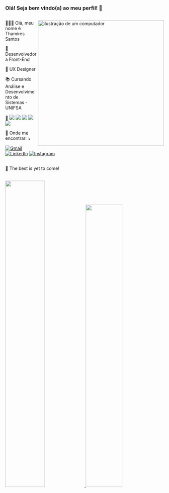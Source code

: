 ### Olá! Seja bem vindo(a) ao meu perfil! 👋
  ##
 <img src="https://raw.githubusercontent.com/MicaelliMedeiros/micaellimedeiros/master/image/computer-illustration.png" alt="ilustração de um computador" min-width="400px" max-width="400px" width="400px" align="right">

<p align="left"> 
 <p>👩🏽‍💻 Olá, meu nome é Thamires Santos</p>
  <p>🌸 Desenvolvedora Front-End </p>
 <p>🌼 UX Designer </p>
 <p>📚 Cursando Análise e Desenvolvimento de Sistemas - UNIFSA</p>
</p>

<p align="left">
  🤖
    <img src="https://img.shields.io/badge/HTML5-E34F26?style=for-the-badge&logo=html5&logoColor=white"/>
    <img src="https://img.shields.io/badge/CSS3-1572B6?style=for-the-badge&logo=css3&logoColor=white"/>
    <img src="https://img.shields.io/badge/JavaScript-F7DF1E?style=for-the-badge&logo=javascript&logoColor=black"/>
    <img src="https://img.shields.io/badge/Sass-CC6699?style=for-the-badge&logo=sass&logoColor=white"/>
    <img src="https://img.shields.io/badge/React-20232A?style=for-the-badge&logo=react&logoColor=61DAFB"/>
</p>


<p align="left">
  💌 Onde me encontrar: ⤵️
  <p align="left">
  <a  href = "mailto:thamiressantos924@gmail.com" title="Gmail">
   <img src="https://img.shields.io/badge/-Gmail-%23333?style=flat-square&labelColor=23333&logo=gmail&logoColor=white&link=LINK-DO-SEU-GMAIL" alt="Gmail"/></a>
  <a href="#" title="LinkedIn">
  <img src="https://img.shields.io/badge/-Linkedin-0e76a8?style=flat-square&logo=Linkedin&logoColor=white&link=LINK-DO-SEU-LINKEDIN" alt="LinkedIn"/></a>
  <a href="#" title="Instagram">
  <a href="https://instagram.com/thamiressantos05" target="_blank"><img src="https://img.shields.io/badge/-Instagram-DF0174?style=flat-square&labelColor=DF0174&logo=instagram&logoColor=white&link=LINK-DO-SEU-INSTAGRAM" alt="Instagram"/></a>
  </a>
</p>
</p>


##
   🚀 The best is yet to come!
<div style="display: inline_block"><br>
 
<div>
  <a href="https://github.com//thamiresantos">
 <img height="50%" src="https://github-readme-stats.vercel.app/api/top-langs/?username=thamiresantos&layout=compact&langs_count=16&theme=dracula"/>
    <img height="48%" src="https://github-readme-stats.vercel.app/api?username=thamiresantos&show_icons=true&theme=dracula&include_all_commits=true&count_private=true"/>
  </a>
</div>
